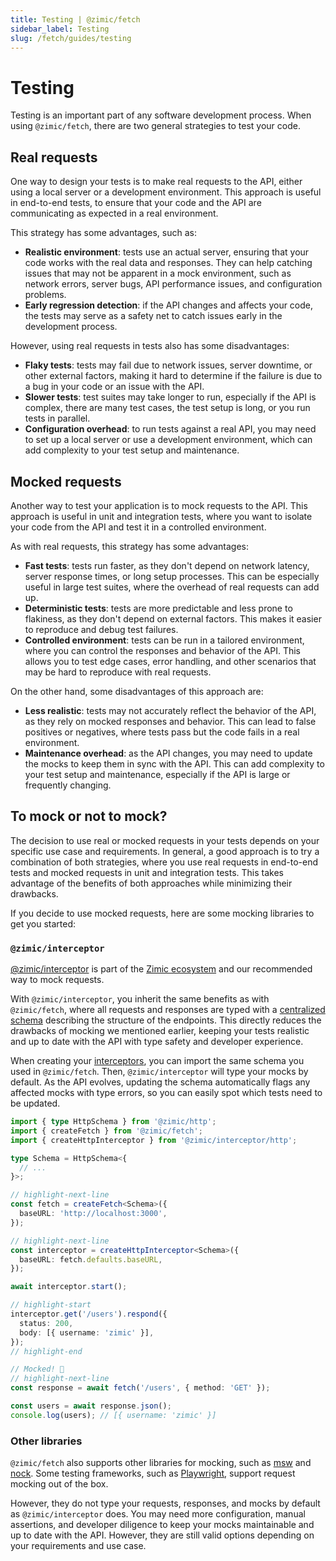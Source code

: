 ```yaml
---
title: Testing | @zimic/fetch
sidebar_label: Testing
slug: /fetch/guides/testing
---
```


# Testing

Testing is an important part of any software development process. When using `@zimic/fetch`, there are two general
strategies to test your code.

## Real requests

One way to design your tests is to make real requests to the API, either using a local server or a development
environment. This approach is useful in end-to-end tests, to ensure that your code and the API are communicating as
expected in a real environment.

This strategy has some advantages, such as:

- **Realistic environment**: tests use an actual server, ensuring that your code works with the real data and responses.
  They can help catching issues that may not be apparent in a mock environment, such as network errors, server bugs, API
  performance issues, and configuration problems.
- **Early regression detection**: if the API changes and affects your code, the tests may serve as a safety net to catch
  issues early in the development process.

However, using real requests in tests also has some disadvantages:

- **Flaky tests**: tests may fail due to network issues, server downtime, or other external factors, making it hard to
  determine if the failure is due to a bug in your code or an issue with the API.
- **Slower tests**: test suites may take longer to run, especially if the API is complex, there are many test cases, the
  test setup is long, or you run tests in parallel.
- **Configuration overhead**: to run tests against a real API, you may need to set up a local server or use a
  development environment, which can add complexity to your test setup and maintenance.

## Mocked requests

Another way to test your application is to mock requests to the API. This approach is useful in unit and integration
tests, where you want to isolate your code from the API and test it in a controlled environment.

As with real requests, this strategy has some advantages:

- **Fast tests**: tests run faster, as they don't depend on network latency, server response times, or long setup
  processes. This can be especially useful in large test suites, where the overhead of real requests can add up.
- **Deterministic tests**: tests are more predictable and less prone to flakiness, as they don't depend on external
  factors. This makes it easier to reproduce and debug test failures.
- **Controlled environment**: tests can be run in a tailored environment, where you can control the responses and
  behavior of the API. This allows you to test edge cases, error handling, and other scenarios that may be hard to
  reproduce with real requests.

On the other hand, some disadvantages of this approach are:

- **Less realistic**: tests may not accurately reflect the behavior of the API, as they rely on mocked responses and
  behavior. This can lead to false positives or negatives, where tests pass but the code fails in a real environment.
- **Maintenance overhead**: as the API changes, you may need to update the mocks to keep them in sync with the API. This
  can add complexity to your test setup and maintenance, especially if the API is large or frequently changing.

## To mock or not to mock?

The decision to use real or mocked requests in your tests depends on your specific use case and requirements. In
general, a good approach is to try a combination of both strategies, where you use real requests in end-to-end tests and
mocked requests in unit and integration tests. This takes advantage of the benefits of both approaches while minimizing
their drawbacks.

If you decide to use mocked requests, here are some mocking libraries to get you started:

### `@zimic/interceptor`

[@zimic/interceptor](/docs/zimic-interceptor/1-index.md) is part of the
[Zimic ecosystem](/docs/zimic/1-index/index.md#projects) and our recommended way to mock requests.

With `@zimic/interceptor`, you inherit the same benefits as with `@zimic/fetch`, where all requests and responses are
typed with a [centralized schema](/docs/zimic-http/guides/1-http-schemas.md) describing the structure of the endpoints.
This directly reduces the drawbacks of mocking we mentioned earlier, keeping your tests realistic and up to date with
the API with type safety and developer experience.

When creating your [interceptors](/docs/zimic-interceptor/2-getting-started.mdx#your-first-http-interceptor), you can
import the same schema you used in `@zimic/fetch`. Then, `@zimic/interceptor` will type your mocks by default. As the
API evolves, updating the schema automatically flags any affected mocks with type errors, so you can easily spot which
tests need to be updated.

```ts
import { type HttpSchema } from '@zimic/http';
import { createFetch } from '@zimic/fetch';
import { createHttpInterceptor } from '@zimic/interceptor/http';

type Schema = HttpSchema<{
  // ...
}>;

// highlight-next-line
const fetch = createFetch<Schema>({
  baseURL: 'http://localhost:3000',
});

// highlight-next-line
const interceptor = createHttpInterceptor<Schema>({
  baseURL: fetch.defaults.baseURL,
});

await interceptor.start();

// highlight-start
interceptor.get('/users').respond({
  status: 200,
  body: [{ username: 'zimic' }],
});
// highlight-end

// Mocked! 🎉
// highlight-next-line
const response = await fetch('/users', { method: 'GET' });

const users = await response.json();
console.log(users); // [{ username: 'zimic' }]
```

### Other libraries

`@zimic/fetch` also supports other libraries for mocking, such as [msw](https://www.npmjs.com/package/msw) and
[nock](https://www.npmjs.com/package/nock). Some testing frameworks, such as
[Playwright](https://playwright.dev/docs/api/class-page#page-route), support request mocking out of the box.

However, they do not type your requests, responses, and mocks by default as `@zimic/interceptor` does. You may need more
configuration, manual assertions, and developer diligence to keep your mocks maintainable and up to date with the API.
However, they are still valid options depending on your requirements and use case.
